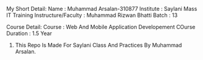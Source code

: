 My Short Detail:
Name : Muhammad Arsalan-310877
Institute : Saylani Mass IT Training
Instructure/Faculty : Muhammad Rizwan Bhatti 
Batch : 13

Course Detail:
Course : Web And Mobile Application Developement COurse 
Duration : 1.5 Year

1) This Repo Is Made For Saylani Class And Practices By Muhammad Arsalan.
